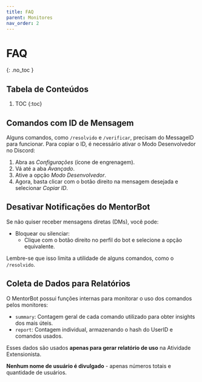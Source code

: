 ```yaml
---
title: FAQ
parent: Monitores
nav_order: 2
---
```


# FAQ
{: .no_toc }

## Tabela de Conteúdos
1. TOC
{:toc}

## Comandos com ID de Mensagem

Alguns comandos, como `/resolvido` e `/verificar`, precisam do MessageID para funcionar.
Para copiar o ID, é necessário ativar o Modo Desenvolvedor no Discord:
  1. Abra as _Configurações_ (ícone de engrenagem).
  2. Vá até a aba _Avançado_.
  3. Ative a opção _Modo Desenvolvedor_.
  4. Agora, basta clicar com o botão direito na mensagem desejada e selecionar _Copiar ID_.

## Desativar Notificações do MentorBot

Se não quiser receber mensagens diretas (DMs), você pode:

- Bloquear ou silenciar:
  - Clique com o botão direito no perfil do bot e selecione a opção equivalente.

Lembre-se que isso limita a utilidade de alguns comandos, como o `/resolvido`.

## Coleta de Dados para Relatórios

O MentorBot possui funções internas para monitorar o uso dos comandos pelos monitores:

- `summary`: Contagem geral de cada comando utilizado para obter insights dos mais úteis.
- `report`: Contagem individual, armazenando o hash do UserID e comandos usados.

Esses dados são usados **apenas para gerar relatório de uso** na Atividade Extensionista.

**Nenhum nome de usuário é divulgado** - apenas números totais e quantidade de usuários.
